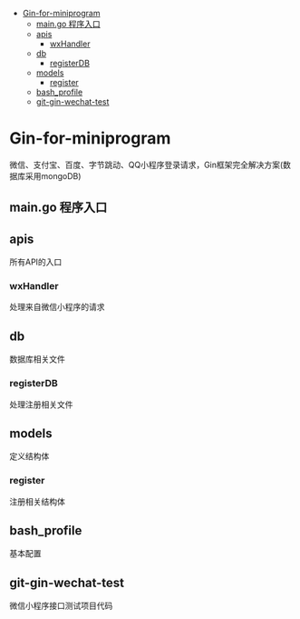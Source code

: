 
<!-- TOC -->
- [Gin-for-miniprogram](#gin-for-miniprogram)
  - [main.go 程序入口](#maingo-%E7%A8%8B%E5%BA%8F%E5%85%A5%E5%8F%A3)
  - [apis](#apis)
    - [wxHandler](#wxhandler)
  - [db](#db)
    - [registerDB](#registerdb)
  - [models](#models)
    - [register](#register)
  - [bash_profile](#bashprofile)
  - [git-gin-wechat-test](#git-gin-wechat-test)
# Gin-for-miniprogram
微信、支付宝、百度、字节跳动、QQ小程序登录请求，Gin框架完全解决方案(数据库采用mongoDB)

## main.go 程序入口

## apis
所有API的入口

### wxHandler 
处理来自微信小程序的请求

## db
数据库相关文件

### registerDB
处理注册相关文件

## models
定义结构体

### register
注册相关结构体

## bash_profile
基本配置

## git-gin-wechat-test
微信小程序接口测试项目代码
